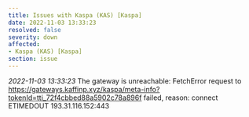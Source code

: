 ```yaml
---
title: Issues with Kaspa (KAS) [Kaspa]
date: 2022-11-03 13:33:23
resolved: false
severity: down
affected:
- Kaspa (KAS) [Kaspa]
section: issue
---
```


*2022-11-03 13:33:23* The gateway is unreachable: FetchError request to https://gateways.kaffinp.xyz/kaspa/meta-info?tokenId=tti_72f4cbbed88a5902c78a896f failed, reason: connect ETIMEDOUT 193.31.116.152:443